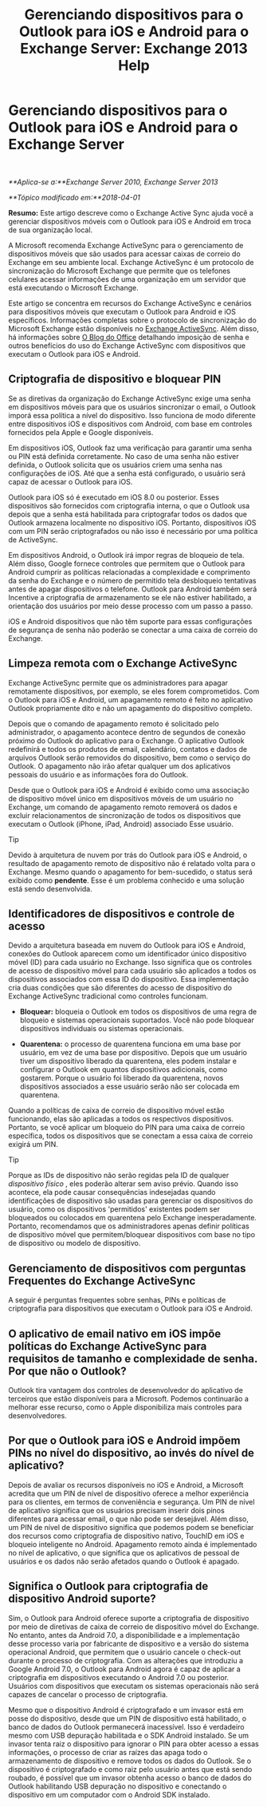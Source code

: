 ﻿---
title: 'Gerenciando dispositivos para o Outlook para iOS e Android para o Exchange Server: Exchange 2013 Help'
TOCTitle: Gerenciando dispositivos para o Outlook para iOS e Android para o Exchange Server
ms:assetid: 16ce7d24-be74-4466-b126-828a67f69b6e
ms:mtpsurl: https://technet.microsoft.com/pt-br/library/Mt465748(v=EXCHG.150)
ms:contentKeyID: 70076153
ms.date: 05/22/2018
mtps_version: v=EXCHG.150
ms.translationtype: MT
---

# Gerenciando dispositivos para o Outlook para iOS e Android para o Exchange Server

 

_**Aplica-se a:**Exchange Server 2010, Exchange Server 2013_

_**Tópico modificado em:**2018-04-01_

**Resumo:** Este artigo descreve como o Exchange Active Sync ajuda você a gerenciar dispositivos móveis com o Outlook para iOS e Android em troca de sua organização local.

A Microsoft recomenda Exchange ActiveSync para o gerenciamento de dispositivos móveis que são usados para acessar caixas de correio do Exchange em seu ambiente local. Exchange ActiveSync é um protocolo de sincronização do Microsoft Exchange que permite que os telefones celulares acessar informações de uma organização em um servidor que está executando o Microsoft Exchange.

Este artigo se concentra em recursos do Exchange ActiveSync e cenários para dispositivos móveis que executam o Outlook para Android e iOS específicos. Informações completas sobre o protocolo de sincronização do Microsoft Exchange estão disponíveis no [Exchange ActiveSync](exchange-activesync-exchange-2013-help.md). Além disso, há informações sobre [O Blog do Office](https://go.microsoft.com/fwlink/p/?linkid=623922) detalhando imposição de senha e outros benefícios do uso do Exchange ActiveSync com dispositivos que executam o Outlook para iOS e Android.

## Criptografia de dispositivo e bloquear PIN

Se as diretivas da organização do Exchange ActiveSync exige uma senha em dispositivos móveis para que os usuários sincronizar o email, o Outlook imporá essa política a nível do dispositivo. Isso funciona de modo diferente entre dispositivos iOS e dispositivos com Android, com base em controles fornecidos pela Apple e Google disponíveis.

Em dispositivos iOS, Outlook faz uma verificação para garantir uma senha ou PIN está definida corretamente. No caso de uma senha não estiver definida, o Outlook solicita que os usuários criem uma senha nas configurações de iOS. Até que a senha está configurado, o usuário será capaz de acessar o Outlook para iOS.

Outlook para iOS só é executado em iOS 8.0 ou posterior. Esses dispositivos são fornecidos com criptografia interna, o que o Outlook usa depois que a senha está habilitada para criptografar todos os dados que Outlook armazena localmente no dispositivo iOS. Portanto, dispositivos iOS com um PIN serão criptografados ou não isso é necessário por uma política de ActiveSync.

Em dispositivos Android, o Outlook irá impor regras de bloqueio de tela. Além disso, Google fornece controles que permitem que o Outlook para Android cumprir as políticas relacionadas a complexidade e comprimento da senha do Exchange e o número de permitido tela desbloqueio tentativas antes de apagar dispositivos o telefone. Outlook para Android também será Incentive a criptografia de armazenamento se ele não estiver habilitado, a orientação dos usuários por meio desse processo com um passo a passo.

iOS e Android dispositivos que não têm suporte para essas configurações de segurança de senha não poderão se conectar a uma caixa de correio do Exchange.

## Limpeza remota com o Exchange ActiveSync

Exchange ActiveSync permite que os administradores para apagar remotamente dispositivos, por exemplo, se eles forem comprometidos. Com o Outlook para iOS e Android, um apagamento remoto é feito no aplicativo Outlook propriamente dito e não um apagamento do dispositivo completo.

Depois que o comando de apagamento remoto é solicitado pelo administrador, o apagamento acontece dentro de segundos de conexão próximo do Outlook do aplicativo para o Exchange. O aplicativo Outlook redefinirá e todos os produtos de email, calendário, contatos e dados de arquivos Outlook serão removidos do dispositivo, bem como o serviço do Outlook. O apagamento não irão afetar qualquer um dos aplicativos pessoais do usuário e as informações fora do Outlook.

Desde que o Outlook para iOS e Android é exibido como uma associação de dispositivo móvel único em dispositivos móveis de um usuário no Exchange, um comando de apagamento remoto removerá os dados e excluir relacionamentos de sincronização de todos os dispositivos que executam o Outlook (iPhone, iPad, Android) associado Esse usuário.


> [!TIP]
> Devido à arquitetura de nuvem por trás do Outlook para iOS e Android, o resultado de apagamento remoto de dispositivo não é relatado volta para o Exchange. Mesmo quando o apagamento for bem-sucedido, o status será exibido como <STRONG>pendente</STRONG>. Esse é um problema conhecido e uma solução está sendo desenvolvida.



## Identificadores de dispositivos e controle de acesso

Devido a arquitetura baseada em nuvem do Outlook para iOS e Android, conexões do Outlook aparecem como um identificador único dispositivo móvel (ID) para cada usuário no Exchange. Isso significa que os controles de acesso de dispositivo móvel para cada usuário são aplicados a todos os dispositivos associados com essa ID do dispositivo. Essa implementação cria duas condições que são diferentes do acesso de dispositivo do Exchange ActiveSync tradicional como controles funcionam.

  - **Bloquear:** bloqueia o Outlook em todos os dispositivos de uma regra de bloqueio e sistemas operacionais suportados. Você não pode bloquear dispositivos individuais ou sistemas operacionais.

  - **Quarentena:** o processo de quarentena funciona em uma base por usuário, em vez de uma base por dispositivo. Depois que um usuário tiver um dispositivo liberado da quarentena, eles podem instalar e configurar o Outlook em quantos dispositivos adicionais, como gostarem. Porque o usuário foi liberado da quarentena, novos dispositivos associados a esse usuário serão não ser colocada em quarentena.

Quando a políticas de caixa de correio de dispositivo móvel estão funcionando, elas são aplicadas a todos os respectivos dispositivos. Portanto, se você aplicar um bloqueio do PIN para uma caixa de correio específica, todos os dispositivos que se conectam a essa caixa de correio exigirá um PIN.


> [!TIP]
> Porque as IDs de dispositivo não serão regidas pela ID de qualquer <EM>dispositivo físico</EM> , eles poderão alterar sem aviso prévio. Quando isso acontece, ela pode causar consequências indesejadas quando identificações de dispositivo são usadas para gerenciar os dispositivos do usuário, como os dispositivos 'permitidos' existentes podem ser bloqueados ou colocados em quarentena pelo Exchange inesperadamente. Portanto, recomendamos que os administradores apenas definir políticas de dispositivo móvel que permitem/bloquear dispositivos com base no tipo de dispositivo ou modelo de dispositivo.



## Gerenciamento de dispositivos com perguntas Frequentes do Exchange ActiveSync

A seguir é perguntas frequentes sobre senhas, PINs e políticas de criptografia para dispositivos que executam o Outlook para iOS e Android.

## O aplicativo de email nativo em iOS impõe políticas do Exchange ActiveSync para requisitos de tamanho e complexidade de senha. Por que não o Outlook?

Outlook tira vantagem dos controles de desenvolvedor do aplicativo de terceiros que estão disponíveis para a Microsoft. Podemos continuarão a melhorar esse recurso, como o Apple disponibiliza mais controles para desenvolvedores.

## Por que o Outlook para iOS e Android impõem PINs no nível do dispositivo, ao invés do nível de aplicativo?

Depois de avaliar os recursos disponíveis no iOS e Android, a Microsoft acredita que um PIN de nível de dispositivo oferece a melhor experiência para os clientes, em termos de conveniência e segurança. Um PIN de nível de aplicativo significa que os usuários precisam inserir dois pinos diferentes para acessar email, o que não pode ser desejável. Além disso, um PIN de nível de dispositivo significa que podemos podem se beneficiar dos recursos como criptografia de dispositivo nativo, TouchID em iOS e bloqueio inteligente no Android. Apagamento remoto ainda é implementado no nível de aplicativo, o que significa que os aplicativos de pessoal de usuários e os dados não serão afetados quando o Outlook é apagado.

## Significa o Outlook para criptografia de dispositivo Android suporte?

Sim, o Outlook para Android oferece suporte a criptografia de dispositivo por meio de diretivas de caixa de correio de dispositivo móvel do Exchange. No entanto, antes da Android 7.0, a disponibilidade e a implementação desse processo varia por fabricante de dispositivo e a versão do sistema operacional Android, que permitem que o usuário cancele o check-out durante o processo de criptografia. Com as alterações que introduziu a Google Android 7.0, o Outlook para Android agora é capaz de aplicar a criptografia em dispositivos executando o Android 7.0 ou posterior. Usuários com dispositivos que executam os sistemas operacionais não será capazes de cancelar o processo de criptografia.

Mesmo que o dispositivo Android é criptografado e um invasor está em posse do dispositivo, desde que um PIN de dispositivo está habilitado, o banco de dados do Outlook permanecerá inacessível. Isso é verdadeiro mesmo com USB depuração habilitada e o SDK Android instalado. Se um invasor tenta raiz o dispositivo para ignorar o PIN para obter acesso a essas informações, o processo de criar as raízes das apaga todo o armazenamento de dispositivo e remove todos os dados do Outlook. Se o dispositivo é criptografado e como raiz pelo usuário antes que está sendo roubado, é possível que um invasor obtenha acesso o banco de dados do Outlook habilitando USB depuração no dispositivo e conectando o dispositivo em um computador com o Android SDK instalado.

